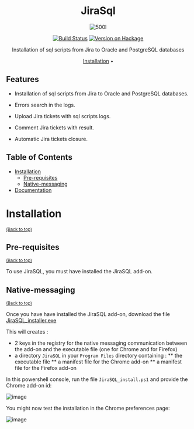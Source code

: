 <div align="center">

# JiraSql

![500l](https://github.com/user-attachments/assets/cc6cdbfe-0d3d-4be8-a77a-09a20b32fbf3)

[![Build Status](https://api.travis-ci.com/ivanperez-keera/Yampa.svg?branch=master)](https://app.travis-ci.com/github/ivanperez-keera/Yampa)
[![Version on Hackage](https://img.shields.io/hackage/v/Yampa.svg)](https://hackage.haskell.org/package/Yampa)

Installation of sql scripts from Jira to Oracle and PostgreSQL databases

[Installation](#installation) •

</div>

## Features

- Installation of sql scripts from Jira to Oracle and PostgreSQL databases.

- Errors search in the logs.

- Upload Jira tickets with sql scripts logs.

- Comment Jira tickets with result.

- Automatic Jira tickets closure.

## Table of Contents

- [Installation](#installation)
  - [Pre-requisites](#pre-requisites)
  - [Native-messaging](#native-messaging)
- [Documentation](#documentation)

# Installation
<sup>[(Back to top)](#table-of-contents)</sup>

## Pre-requisites
<sup>[(Back to top)](#table-of-contents)</sup>

To use JiraSQL, you must have installed the JiraSQL add-on.

## Native-messaging
<sup>[(Back to top)](#table-of-contents)</sup>

Once you have have installed the JiraSQL add-on, download the file [JiraSQL_installer.exe](https://github.com/JiraSQL/JiraSQL/blob/main/JiraSQL_installer.exe)

This will creates :
* 2 keys in the registry for the native messaging communication between the add-on and the executable file (one for Chrome and for Firefox)
* a directory `JiraSQL` in your `Program Files` directory containing :
** the executable file
** a manifest file for the Chrome add-on
** a manifest file for the Firefox add-on


In this powershell console, run the file `JiraSQL_install.ps1` and provide the Chrome add-on id:

![image](https://github.com/user-attachments/assets/bc4be713-4efc-4cd7-9b5e-30f752df9c7e)

You might now test the installation in the Chrome preferences page:

![image](https://github.com/user-attachments/assets/d2fd13db-1c58-42a9-a0c8-5200bec757b0)
